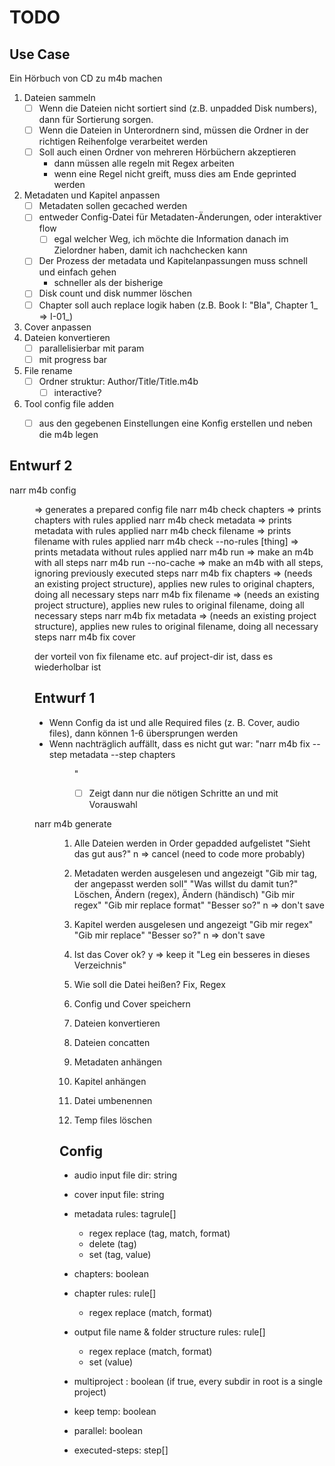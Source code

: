 # TODO

## Use Case
Ein Hörbuch von CD zu m4b machen

1. Dateien sammeln
    - [ ] Wenn die Dateien nicht sortiert sind (z.B. unpadded Disk numbers), dann für Sortierung sorgen.
    - [ ] Wenn die Dateien in Unterordnern sind, müssen die Ordner in der richtigen Reihenfolge verarbeitet werden
    - [ ] Soll auch einen Ordner von mehreren Hörbüchern akzeptieren
        - dann müssen alle regeln mit Regex arbeiten
        - wenn eine Regel nicht greift, muss dies am Ende geprinted werden
2. Metadaten und Kapitel anpassen
    - [ ] Metadaten sollen gecached werden
    - [ ] entweder Config-Datei für Metadaten-Änderungen, oder interaktiver flow
        - [ ] egal welcher Weg, ich möchte die Information danach im Zielordner haben, damit ich nachchecken kann
    - [ ] Der Prozess der metadata und Kapitelanpassungen muss schnell und einfach gehen
        - schneller als der bisherige
    - [ ] Disk count und disk nummer löschen
    - [ ] Chapter soll auch replace logik haben (z.B. Book I: "Bla", Chapter 1_ => I-01_)
3. Cover anpassen
3. Dateien konvertieren
    - [ ] parallelisierbar mit param
    - [ ] mit progress bar
4. File rename
    - [ ] Ordner struktur: Author/Title/Title.m4b
        - [ ] interactive?
5. Tool config file adden
    - [ ] aus den gegebenen Einstellungen eine Konfig erstellen und neben die m4b legen



## Entwurf 2
narr m4b config <dir> => generates a prepared config file
narr m4b check chapters <config> => prints chapters with rules applied
narr m4b check metadata <config> => prints metadata with rules applied
narr m4b check filename <config> => prints filename with rules applied
narr m4b check --no-rules [thing] <config> => prints metadata without rules applied
narr m4b run <config> => make an m4b with all steps
narr m4b run --no-cache <config> => make an m4b with all steps, ignoring previously executed steps
narr m4b fix chapters <project-dir> => (needs an existing project structure), applies new rules to original chapters, doing all necessary steps
narr m4b fix filename <project-dir> => (needs an existing project structure), applies new rules to original filename, doing all necessary steps
narr m4b fix metadata <project-dir> => (needs an existing project structure), applies new rules to original filename, doing all necessary steps
narr m4b fix cover <project-dir>


der vorteil von fix filename etc. auf project-dir ist, dass es wiederholbar ist


## Entwurf 1
- Wenn Config da ist und alle Required files (z. B. Cover, audio files), dann können 1-6 übersprungen werden
- Wenn nachträglich auffällt, dass es nicht gut war:
    "narr m4b fix --step metadata --step chapters <dir>"
    - [ ] Zeigt dann nur die nötigen Schritte an und mit Vorauswahl


narr m4b generate <dir>

1. Alle Dateien werden in Order gepadded aufgelistet
"Sieht das gut aus?"
n => cancel (need to code more probably)

2. Metadaten werden ausgelesen und angezeigt
"Gib mir tag, der angepasst werden soll"
"Was willst du damit tun?" Löschen, Ändern (regex), Ändern (händisch)
"Gib mir regex"
"Gib mir replace format"
"Besser so?" n => don't save

3. Kapitel werden ausgelesen und angezeigt
"Gib mir regex"
"Gib mir replace"
"Besser so?" n => don't save

4. Ist das Cover ok? y => keep it
"Leg ein besseres in dieses Verzeichnis"

5. Wie soll die Datei heißen? Fix, Regex

6. Config und Cover speichern

7. Dateien konvertieren
8. Dateien concatten
9. Metadaten anhängen
10. Kapitel anhängen
11. Datei umbenennen
12. Temp files löschen


## Config

- audio input file dir: string
- cover input file: string
- metadata rules: tagrule[]
    - regex replace (tag, match, format)
    - delete (tag)
    - set (tag, value)
- chapters: boolean
- chapter rules: rule[]
    - regex replace (match, format)
- output file name & folder structure rules: rule[]
    - regex replace (match, format)
    - set (value)

- multiproject : boolean (if true, every subdir in root is a single project)
- keep temp: boolean
- parallel: boolean
- executed-steps: step[]
